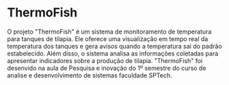 # ThermoFish

O projeto "ThermoFish" é um sistema de monitoramento de temperatura para tanques de tilapia. Ele oferece uma visualização em tempo real da temperatura dos tanques e gera avisos quando a temperatura sai do padrão estabelecido. Além disso, o sistema analisa as informações coletadas para apresentar indicadores sobre a produção de tilapia. "ThermoFish" foi desenvido na aula de Pesquisa e inovação do 1º semestre do curso de analise e desenvolvimento de sistemas faculdade SPTech.
